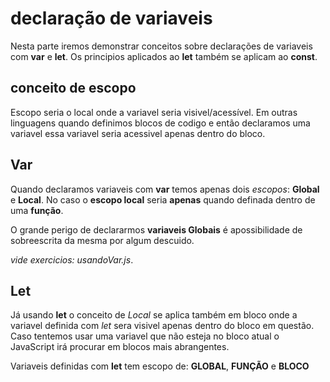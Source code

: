 # declaração de variaveis

Nesta parte iremos demonstrar conceitos sobre declarações de variaveis com **var** e **let**. Os principios aplicados ao **let** também se aplicam ao **const**.

## conceito de escopo

Escopo seria o local onde a variavel seria visivel/acessível. Em outras linguagens quando definimos blocos de codigo e então declaramos uma variavel essa variavel seria acessivel apenas dentro do bloco.

## Var  

Quando declaramos variaveis com **var** temos apenas dois *escopos*: **Global** e **Local**. No caso o **escopo local** seria **apenas** quando definada dentro de uma **função**.  

O grande perigo de declararmos **variaveis Globais** é apossibilidade de sobreescrita da mesma por algum descuido.

*vide exercicios: usandoVar.js*.

## Let

Já usando **let** o conceito de *Local* se aplica também em bloco onde a variavel definida com *let* sera visivel apenas dentro do bloco em questão. Caso tentemos usar uma variavel que não esteja no bloco atual o JavaScript irá procurar em blocos mais abrangentes.

Variaveis definidas com **let** tem escopo de: **GLOBAL**, **FUNÇÃO** e **BLOCO**